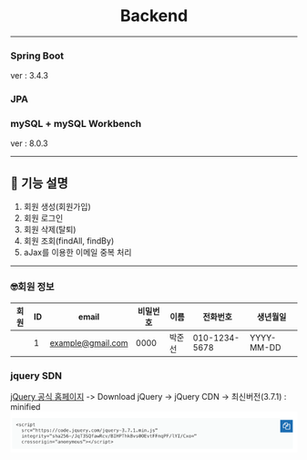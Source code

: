 # <center> Backend #

--- 
### Spring Boot ###
ver : 3.4.3
### JPA ###

### mySQL + mySQL Workbench ###
ver : 8.0.3


---

## 📌 기능 설명 ##
1. 회원 생성(회원가입)  
2. 회원 로그인  
3. 회원 삭제(탈퇴)  
4. 회원 조회(findAll, findBy)
5. aJax를 이용한 이메일 중복 처리


---
### 🤓회원 정보 ###

| 회원 | ID | email             | 비밀번호 | 이름  | 전화번호          | 생년월일       |
|--|----|-------------------|------|-----|---------------|------------|
|  | 1  | example@gmail.com | 0000 | 박준선 | 010-1234-5678 | YYYY-MM-DD |


### jquery SDN ###
[jQuery 공식 홈페이지](https://jquery.com/) -> Download jQuery -> jQuery CDN -> 최신버전(3.7.1) : minified
![img_1.png](img_1.png)






